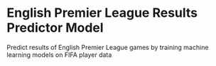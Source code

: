 # English Premier League Results Predictor Model
 Predict results of English Premier League games by training machine learning models on FIFA player data
